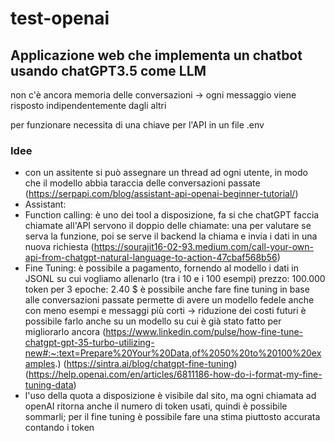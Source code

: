 # test-openai

## Applicazione web che implementa un chatbot usando chatGPT3.5 come LLM  
non c'è ancora memoria delle conversazioni -> ogni messaggio viene risposto indipendentemente dagli altri 

per funzionare necessita di una chiave per l'API in un file .env

### Idee
- con un assitente si può assegnare un thread ad ogni utente, in modo che il modello abbia taraccia delle conversazioni passate (https://serpapi.com/blog/assistant-api-openai-beginner-tutorial/)  
- Assistant:
- Function calling:
    è uno dei tool a disposizione, fa si che chatGPT faccia chiamate all'API 
    servono il doppio delle chiamate: una per valutare se serva la funzione, poi se serve il backend la chiama e invia i dati in una nuova richiesta
    (https://sourajit16-02-93.medium.com/call-your-own-api-from-chatgpt-natural-language-to-action-47cbaf568b56)    
- Fine Tuning:
    è possibile a pagamento, fornendo al modello i dati in JSONL su cui vogliamo allenarlo (tra i 10 e i 100 esempi) 
    prezzo: 100.000 token per 3 epoche: 2.40 $ 
    è possibile anche fare fine tuning in base alle conversazioni passate 
    permette di avere un modello fedele anche con meno esempi e messaggi più corti -> riduzione dei costi futuri 
    è possibile farlo anche su un modello su cui è già stato fatto per migliorarlo ancora 
    (https://www.linkedin.com/pulse/how-fine-tune-chatgpt-gpt-35-turbo-utilizing-new#:~:text=Prepare%20Your%20Data,of%2050%20to%20100%20examples.)
    (https://sintra.ai/blog/chatgpt-fine-tuning)
    (https://help.openai.com/en/articles/6811186-how-do-i-format-my-fine-tuning-data)
- l'uso della quota a disposizione è visibile dal sito, ma ogni chiamata ad openAI ritorna anche il numero di token usati, quindi è possibile sommarli;
  per il fine tuning è possibile fare una stima piuttosto accurata contando i token
